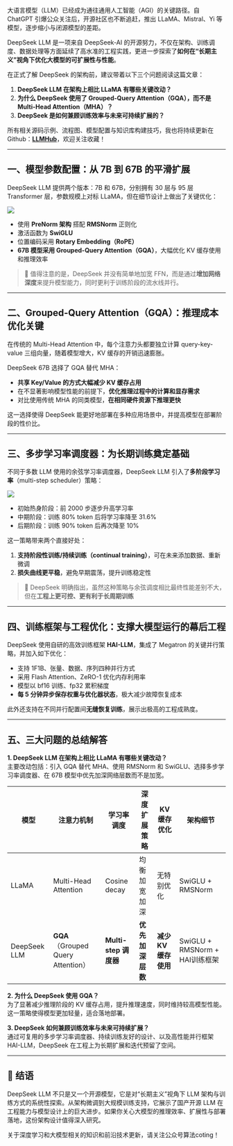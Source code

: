 

大语言模型（LLM）已经成为通往通用人工智能（AGI）的关键路径。自 ChatGPT 引爆公众关注后，开源社区也不断追赶，推出 LLaMA、Mistral、Yi 等模型，逐步缩小与闭源模型的差距。

DeepSeek LLM 是一项来自 DeepSeek-AI 的开源努力，不仅在架构、训练调度、数据处理等方面延续了高水准的工程实践，更进一步探索了**如何在“长期主义”视角下优化大模型的可扩展性与性能**。



在正式了解 DeepSeek 的架构前，建议带着以下三个问题阅读这篇文章：

1. **DeepSeek LLM 在架构上相比 LLaMA 有哪些关键改动？**
2. **为什么 DeepSeek 使用了 Grouped-Query Attention（GQA），而不是 Multi-Head Attention（MHA）？**
3. **DeepSeek 是如何兼顾训练效率与未来可持续扩展的？**



<font style="color:rgb(25, 27, 31);">所有相关源码示例、流程图、模型配置与知识库构建技巧，我也将持续更新在Github：</font>[**<font style="color:rgb(25, 27, 31);">LLMHub</font>**](https://github.com/zhangting-hit/LLMHub)<font style="color:rgb(25, 27, 31);">，欢迎关注收藏！</font>

---

## 一、模型参数配置：从 7B 到 67B 的平滑扩展
DeepSeek LLM 提供两个版本：7B 和 67B，分别拥有 30 层与 95 层 Transformer 层，参数规模上对标 LLaMA，但在细节设计上做出了关键优化：

![](https://cdn.nlark.com/yuque/0/2025/png/28454971/1754408036328-dbf79007-c181-45ba-97ee-b21a5da9c246.png)



+ 使用 **PreNorm 架构** 搭配 **RMSNorm** 正则化
+ 激活函数为 **SwiGLU**
+ 位置编码采用 **Rotary Embedding（RoPE）**
+ **67B 模型采用 Grouped-Query Attention（GQA）**，大幅优化 KV 缓存使用和推理效率

> 📌 值得注意的是，DeepSeek 并没有简单地加宽 FFN，而是通过**增加网络深度**来提升模型能力，同时更利于训练阶段的流水线并行。
>

---

## 二、Grouped-Query Attention（GQA）：推理成本优化关键
在传统的 Multi-Head Attention 中，每个注意力头都要独立计算 query-key-value 三组向量，随着模型增大，KV 缓存的开销迅速膨胀。

DeepSeek 67B 选择了 GQA 替代 MHA：

+ **共享 Key/Value 的方式大幅减少 KV 缓存占用**
+ 在不显著影响模型性能的前提下，**优化推理过程中的计算和显存需求**
+ 对比使用传统 MHA 的同类模型，**在相同硬件资源下推理更快**

这一选择使得 DeepSeek 能更好地部署在多种应用场景中，并提高模型在部署阶段的性价比。

---

## 三、多步学习率调度器：为长期训练奠定基础
不同于多数 LLM 使用的余弦学习率调度器，DeepSeek LLM 引入了**多阶段学习率**（multi-step scheduler）策略：

![](https://cdn.nlark.com/yuque/0/2025/png/28454971/1754408175109-fe4f817b-bd21-44ee-a19e-b8dd26dcd768.png)

+ 初始热身阶段：前 2000 步逐步升高学习率
+ 中期阶段：训练 80% token 后将学习率降至 31.6%
+ 后期阶段：训练 90% token 后再次降至 10%

这一策略带来两个直接好处：

1. **支持阶段性训练/持续训练（continual training）**，可在未来添加数据、重新微调
2. **损失曲线更平稳**，避免早期震荡，提升训练稳定性

> 📌 DeepSeek 明确指出，虽然这种策略与余弦调度相比最终性能差别不大，但在**工程上更可控、更有利于长周期训练**
>

---

## 四、训练框架与工程优化：支撑大模型运行的幕后工程
DeepSeek 使用自研的高效训练框架 **HAI-LLM**，集成了 Megatron 的关键并行策略，并加入如下优化：

+ 支持 1F1B、张量、数据、序列四种并行方式
+ 采用 Flash Attention、ZeRO-1 优化内存利用率
+ 模型以 bf16 训练、fp32 累积梯度
+ **每 5 分钟异步保存权重与优化器状态**，极大减少故障恢复成本

此外还支持在不同并行配置间**无缝恢复训练**，展示出极高的工程成熟度。

---

## 五、三大问题的总结解答
**1. DeepSeek LLM 在架构上相比 LLaMA 有哪些关键改动？**  
主要改动包括：引入 GQA 替代 MHA、使用 RMSNorm 和 SwiGLU、选择多步学习率调度器、在 67B 模型中优先加深网络层数而不是加宽。

| 模型 | 注意力机制 | 学习率调度 | 深度扩展策略 | KV 缓存优化 | 架构细节 |
| --- | --- | --- | --- | --- | --- |
| LLaMA | Multi-Head Attention | Cosine decay | 均衡加宽加深 | 无特别优化 | SwiGLU + RMSNorm |
| DeepSeek LLM | **GQA**（Grouped Query Attention） | **Multi-step 调度器** | **优先加深层数** | **减少 KV 缓存使用** | SwiGLU + RMSNorm + HAI训练框架 |


**2. 为什么 DeepSeek 使用 GQA？**  
为了显著减少推理阶段的 KV 缓存占用，提升推理速度，同时维持较高模型性能。这一策略使得模型更加轻量，适合落地部署。

**3. DeepSeek 如何兼顾训练效率与未来可持续扩展？**  
通过可复用的多步学习率调度器、持续训练友好的设计、以及高性能并行框架 HAI-LLM，DeepSeek 在工程上为长期扩展和迭代预留了空间。

---

## 📌 结语
DeepSeek LLM 不只是又一个开源模型，它是对“长期主义”视角下 LLM 架构与训练方式的系统性探索。从架构微调到大规模训练支持，它展示了国产开源 LLM 在工程能力与模型设计上的巨大进步。如果你关心大模型的推理效率、扩展性与部署落地，这份架构设计值得深入研究。



<font style="color:rgb(25, 27, 31);">关于深度学习和大模型相关的知识和前沿技术更新，请关注公众号</font><font style="color:rgb(25, 27, 31);background-color:rgb(246, 246, 246);">算法coting</font><font style="color:rgb(25, 27, 31);">！</font>





